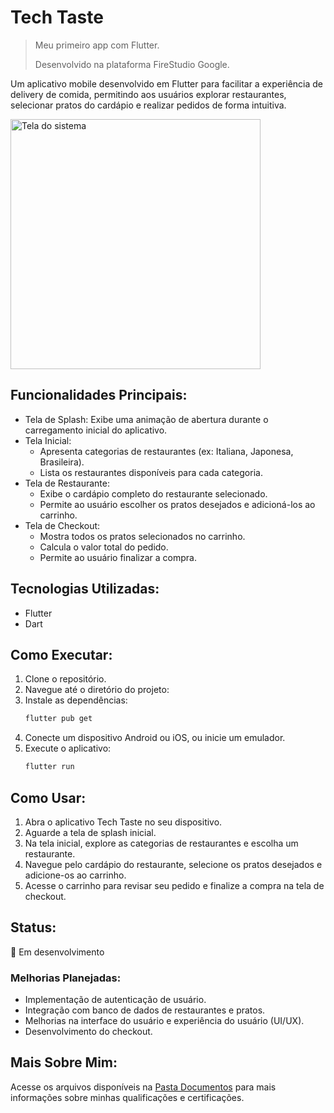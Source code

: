 # Tech Taste
> Meu primeiro app com Flutter.
>
> Desenvolvido na plataforma FireStudio Google.

Um aplicativo mobile desenvolvido em Flutter para facilitar a experiência de delivery de comida, permitindo aos usuários explorar restaurantes, selecionar pratos do cardápio e realizar pedidos de forma intuitiva.

<img src="https://github.com/vitoriapguimaraes/Flutter-TechTaste/blob/main/software_view.gif?raw=true" alt="Tela do sistema" width="400"/>

##   Funcionalidades Principais:

- Tela de Splash: Exibe uma animação de abertura durante o carregamento inicial do aplicativo.
- Tela Inicial:
   - Apresenta categorias de restaurantes (ex: Italiana, Japonesa, Brasileira).
   - Lista os restaurantes disponíveis para cada categoria.
- Tela de Restaurante:
   - Exibe o cardápio completo do restaurante selecionado.
   - Permite ao usuário escolher os pratos desejados e adicioná-los ao carrinho. 
- Tela de Checkout:
   - Mostra todos os pratos selecionados no carrinho.
   - Calcula o valor total do pedido.
   - Permite ao usuário finalizar a compra.

##   Tecnologias Utilizadas:

- Flutter
- Dart

##   Como Executar:

1.  Clone o repositório.
2.  Navegue até o diretório do projeto:
3.  Instale as dependências:
    ```bash
    flutter pub get
    ```
4.  Conecte um dispositivo Android ou iOS, ou inicie um emulador.
5.  Execute o aplicativo:
    ```bash
    flutter run
    ```

##   Como Usar:

1.  Abra o aplicativo Tech Taste no seu dispositivo.
2.  Aguarde a tela de splash inicial.
3.  Na tela inicial, explore as categorias de restaurantes e escolha um restaurante.
4.  Navegue pelo cardápio do restaurante, selecione os pratos desejados e adicione-os ao carrinho.
5.  Acesse o carrinho para revisar seu pedido e finalize a compra na tela de checkout.

##   Status:

🚧 Em desenvolvimento

###   Melhorias Planejadas:

- Implementação de autenticação de usuário.
- Integração com banco de dados de restaurantes e pratos.
- Melhorias na interface do usuário e experiência do usuário (UI/UX).
- Desenvolvimento do checkout.

##   Mais Sobre Mim:

Acesse os arquivos disponíveis na [Pasta Documentos](https://github.com/vitoriapguimaraes/vitoriapguimaraes/tree/main/DOCUMENTOS) para mais informações sobre minhas qualificações e certificações.
